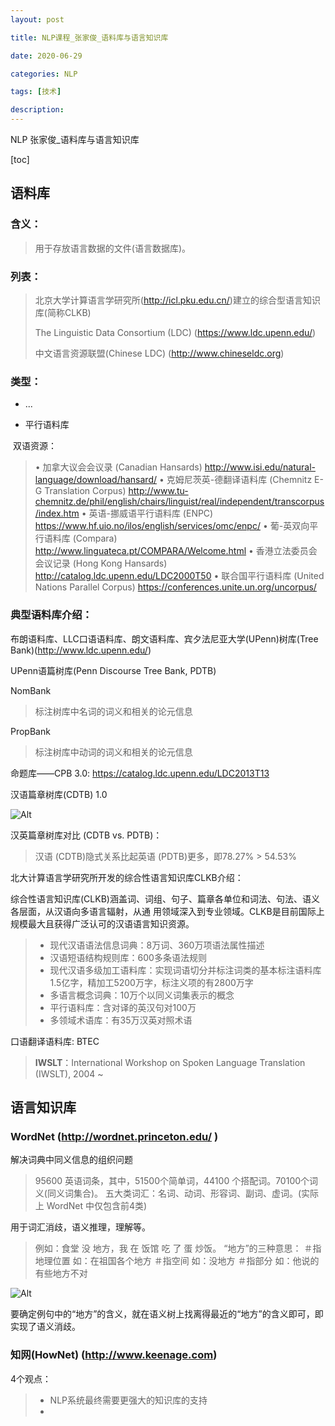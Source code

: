 ```yaml
---
layout: post

title: NLP课程_张家俊_语料库与语言知识库

date: 2020-06-29

categories: NLP

tags: [技术]

description: 
---
```



NLP 张家俊_语料库与语言知识库

[toc]

## 语料库

### **含义**：

> 用于存放语言数据的文件(语言数据库)。

### **列表**：

> 北京大学计算语言学研究所(http://icl.pku.edu.cn/)建立的综合型语言知识库(简称CLKB)
>
> The Linguistic Data Consortium (LDC) (https://www.ldc.upenn.edu/)
>
> 中文语言资源联盟(Chinese LDC) (http://www.chineseldc.org)

### **类型**：

- ...

- 平行语料库

​	双语资源：

>• 加拿大议会会议录 (Canadian Hansards) http://www.isi.edu/natural-language/download/hansard/
>• 克姆尼茨英-德翻译语料库 (Chemnitz E-G Translation Corpus) http://www.tu-chemnitz.de/phil/english/chairs/linguist/real/independent/transcorpus/index.htm
>• 英语-挪威语平行语料库 (ENPC)
>https://www.hf.uio.no/ilos/english/services/omc/enpc/
>• 葡-英双向平行语料库 (Compara)
>http://www.linguateca.pt/COMPARA/Welcome.html
>• 香港立法委员会会议记录 (Hong Kong Hansards)
>http://catalog.ldc.upenn.edu/LDC2000T50
>• 联合国平行语料库 (United Nations Parallel Corpus)
>https://conferences.unite.un.org/uncorpus/

### **典型语料库介绍**：

布朗语料库、LLC口语语料库、朗文语料库、宾夕法尼亚大学(UPenn)树库(Tree Bank)(http://www.ldc.upenn.edu/)

UPenn语篇树库(Penn Discourse Tree Bank, PDTB)

NomBank

>标注树库中名词的词义和相关的论元信息

PropBank

>标注树库中动词的词义和相关的论元信息

命题库——CPB 3.0: https://catalog.ldc.upenn.edu/LDC2013T13

汉语篇章树库(CDTB) 1.0

![Alt](https://user-images.githubusercontent.com/35519242/85406335-3f4cb380-b594-11ea-9731-909914394a30.png)

汉英篇章树库对比 (CDTB vs. PDTB)：

> 汉语 (CDTB)隐式关系比起英语 (PDTB)更多，即78.27% > 54.53%

北大计算语言学研究所开发的综合性语言知识库CLKB介绍：

综合性语言知识库(CLKB)涵盖词、词组、句子、篇章各单位和词法、句法、语义各层面，从汉语向多语言辐射，从通
用领域深入到专业领域。CLKB是目前国际上规模最大且获得广泛认可的汉语语言知识资源。

> - 现代汉语语法信息词典：8万词、360万项语法属性描述
> - 汉语短语结构规则库：600多条语法规则
> - 现代汉语多级加工语料库：实现词语切分并标注词类的基本标注语料库1.5亿字，精加工5200万字，标注义项的有2800万字
> - 多语言概念词典：10万个以同义词集表示的概念
> - 平行语料库：含对译的英汉句对100万
> - 多领域术语库：有35万汉英对照术语

口语翻译语料库: BTEC

>**IWSLT**：International Workshop on Spoken Language Translation (IWSLT), 2004 ~

## 语言知识库

### WordNet (http://wordnet.princeton.edu/ )

解决词典中同义信息的组织问题

>95600 英语词条，其中，51500个简单词，44100 个搭配词。70100个词义(同义词集合)。
>五大类词汇：名词、动词、形容词、副词、虚词。(实际上 WordNet 中仅包含前4类)

用于词汇消歧，语义推理，理解等。

> 例如：食堂 没 地方，我 在 饭馆 吃 了 蛋 炒饭。
> “地方”的三种意思：
> ＃指地理位置	如：在祖国各个地方
> ＃指空间	如：没地方
> ＃指部分	如：他说的有些地方不对

![Alt](https://user-images.githubusercontent.com/35519242/85432409-84351200-b5b5-11ea-90e1-0c82a128ab4e.png)

要确定例句中的“地方”的含义，就在语义树上找离得最近的“地方”的含义即可，即实现了语义消歧。

### 知网(HowNet) (http://www.keenage.com)

4个观点：

> - NLP系统最终需要更强大的知识库的支持
> - 